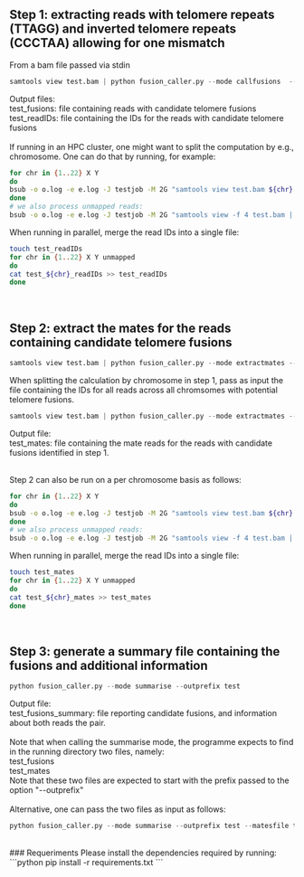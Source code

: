 ## Step 1: extracting reads with telomere repeats (TTAGG) and inverted telomere repeats (CCCTAA) allowing for one mismatch

From a bam file passed via stdin<br>
```python
samtools view test.bam | python fusion_caller.py --mode callfusions  --outprefix test
```
Output files:<br>
test_fusions: file containing reads with candidate telomere fusions<br>
test_readIDs: file containing the IDs for the reads with candidate telomere fusions<br>
<br>
If running in an HPC cluster, one might want to split the computation by e.g., chromosome. One can do that by running, for example:<br>

```bash
for chr in {1..22} X Y
do
bsub -o o.log -e e.log -J testjob -M 2G "samtools view test.bam ${chr} | python fusion_caller.py --mode callfusions  --outprefix test_${chr}"
done
# we also process unmapped reads:
bsub -o o.log -e e.log -J testjob -M 2G "samtools view -f 4 test.bam | python fusion_caller.py --mode callfusions  --outprefix test_unmapped"
```

When running in parallel, merge the read IDs into a single file:<br>
```bash
touch test_readIDs
for chr in {1..22} X Y unmapped
do
cat test_${chr}_readIDs >> test_readIDs
done
```
<br>

## Step 2: extract the mates for the reads containing candidate telomere fusions
```python
samtools view test.bam | python fusion_caller.py --mode extractmates --outprefix test
```
When splitting the calculation by chromosome in step 1, pass as input the file containing the IDs for all reads across all chromsomes with potential telomere fusions.<br>
```python
samtools view test.bam | python fusion_caller.py --mode extractmates --outprefix test --readIDs test_readIDs
```
Output file:<br>
test_mates: file containing the mate reads for the reads with candidate fusions identified in step 1.<br>
<br>

Step 2 can also be run on a per chromosome basis as follows:
```bash
for chr in {1..22} X Y
do
bsub -o o.log -e e.log -J testjob -M 2G "samtools view test.bam ${chr} | python fusion_caller.py --mode extractmates  --outprefix test_${chr}"
done
# we also process unmapped reads:
bsub -o o.log -e e.log -J testjob -M 2G "samtools view -f 4 test.bam | python fusion_caller.py --mode extractmates  --outprefix test_unmapped"
```

When running in parallel, merge the read IDs into a single file:<br>
```bash
touch test_mates
for chr in {1..22} X Y unmapped
do
cat test_${chr}_mates >> test_mates
done
```
<br>

## Step 3: generate a summary file containing the fusions and additional information
```python
python fusion_caller.py --mode summarise --outprefix test
```
Output file:<br>
test_fusions_summary: file reporting candidate fusions, and information about both reads the pair.<br>
<br>
Note that when calling the summarise mode, the programme expects to find in the running directory two files, namely:<br>
test_fusions<br>
test_mates<br>
Note that these two files are expected to start with the prefix passed to the option "--outprefix"<br>
<br>
Alternative, one can pass the two files as input as follows:<br>
```python
python fusion_caller.py --mode summarise --outprefix test --matesfile test_mates --fusionsfile test_fusions
```


<br>
### Requeriments
Please install the dependencies required by running:<br>
```python
pip install -r requirements.txt
```


